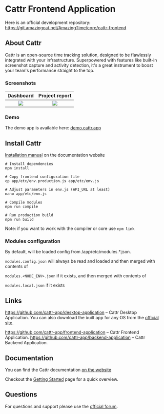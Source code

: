 # Cattr Frontend Application

Here is an official development repository: https://git.amazingcat.net/AmazingTime/core/cattr-frontend

## About Cattr
Cattr is an open-source time tracking solution, designed to be flawlessly integrated with your infrastructure. 
Superpowered with features like built-in screenshot capture and activity detection, it's a great instrument to boost 
your team's performance straight to the top.

### Screenshots
Dashboard             |  Project report
:-------------------------:|:-------------------------:
![](https://git.amazingcat.net/AmazingTime/core/cattr-frontend/uploads/69a5912d9db48237c29cd58aa54728b1/2.png)  |  ![](https://git.amazingcat.net/AmazingTime/core/cattr-frontend/uploads/78efcc9386d7ff2874c4bafc355f6c23/1.png)

### Demo
The demo app is available here: [demo.cattr.app](https://demo.cattr.app)

## Install Cattr
[Installation manual](https://docs.cattr.app/#/en/getting-started/) on the documentation website
```
# Install dependencies
npm install

# Copy frontend configuration file
cp app/etc/env.production.js app/etc/env.js

# Adjust parameters in env.js (API_URL at least)
nano app/etc/env.js

# Compile modules
npm run compile

# Run production build
npm run build
```

Note: if you want to work with the compiler or core use `npm link`

### Modules configuration

By default, will be loaded config from /app/etc/modules.*.json.

`modules.config.json` will always be read and loaded and then merged with contents of

`modules.<NODE_ENV>.json` if it exists, and then merged with contents of

`modules.local.json` if it exists

## Links
https://github.com/cattr-app/desktop-application – Cattr Desktop Application. You can also download the built app for 
any OS from the [official site](https://cattr.app/desktop/).

https://github.com/cattr-app/frontend-application – Cattr Frontend Application.
https://github.com/cattr-app/backend-application – Cattr Backend Application.

## Documentation
You can find the Cattr documentation [on the website](https://docs.cattr.app)

Checkout the [Getting Started](https://docs.cattr.app/#/en/getting-started/) page for a quick overview.

## Questions
For questions and support please use the [official forum](https://community.cattr.app). 
